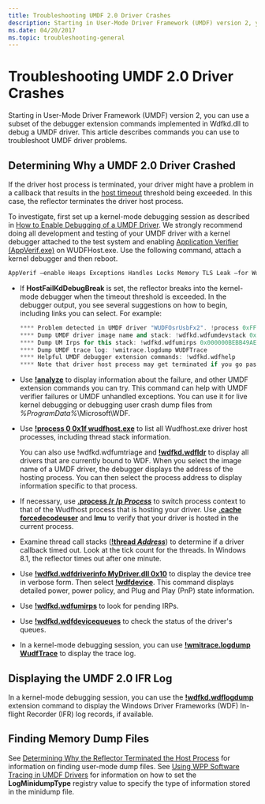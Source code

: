 ```yaml
---
title: Troubleshooting UMDF 2.0 Driver Crashes
description: Starting in User-Mode Driver Framework (UMDF) version 2, you can use a subset of the debugger extension commands implemented in Wdfkd.dll to debug a UMDF driver.
ms.date: 04/20/2017
ms.topic: troubleshooting-general
---
```


# Troubleshooting UMDF 2.0 Driver Crashes


Starting in User-Mode Driver Framework (UMDF) version 2, you can use a subset of the debugger extension commands implemented in Wdfkd.dll to debug a UMDF driver. This article describes commands you can use to troubleshoot UMDF driver problems.

##  Determining Why a UMDF 2.0 Driver Crashed


If the driver host process is terminated, your driver might have a problem in a callback that results in the [host timeout](how-umdf-enforces-time-outs.md) threshold being exceeded. In this case, the reflector terminates the driver host process.

To investigate, first set up a kernel-mode debugging session as described in [How to Enable Debugging of a UMDF Driver](enabling-a-debugger.md). We strongly recommend doing all development and testing of your UMDF driver with a kernel debugger attached to the test system and enabling [Application Verifier (AppVerif.exe)](../debugger/debugger-download-tools.md) on WUDFHost.exe. Use the following command, attach a kernel debugger and then reboot.

```cpp
AppVerif –enable Heaps Exceptions Handles Locks Memory TLS Leak –for WudfHost.exe
```

- If **HostFailKdDebugBreak** is set, the reflector breaks into the kernel-mode debugger when the timeout threshold is exceeded. In the debugger output, you see several suggestions on how to begin, including links you can select. For example:

  ```cpp
  **** Problem detected in UMDF driver "WUDFOsrUsbFx2". !process 0xFFFFE0000495B080 0x1f, !devstack 0xFFFFE000032BFA10, Problem code 3 ****
  **** Dump UMDF driver image name and stack: !wdfkd.wdfumdevstack 0x000000BEBB49AE20
  **** Dump UM Irps for this stack: !wdfkd.wdfumirps 0x000000BEBB49AE20
  **** Dump UMDF trace log: !wmitrace.logdump WUDFTrace
  **** Helpful UMDF debugger extension commands: !wdfkd.wdfhelp
  **** Note that driver host process may get terminated if you go past this break, making it difficult to debug the problem!
  ```

- Use [**!analyze**](../debuggercmds/-analyze.md) to display information about the failure, and other UMDF extension commands you can try. This command can help with UMDF verifier failures or UMDF unhandled exceptions. You can use it for live kernel debugging or debugging user crash dump files from *%ProgramData%*\\Microsoft\\WDF.
- Use [**!process 0 0x1f wudfhost.exe**](../debuggercmds/-process.md) to list all Wudfhost.exe driver host processes, including thread stack information.

  You can also use !wdfkd.wdfumtriage and [**!wdfkd.wdfldr**](../debuggercmds/-wdfkd-wdfldr.md) to display all drivers that are currently bound to WDF. When you select the image name of a UMDF driver, the debugger displays the address of the hosting process. You can then select the process address to display information specific to that process.

- If necessary, use [**.process /r /p *Process***](../debuggercmds/-process--set-process-context-.md) to switch process context to that of the Wudfhost process that is hosting your driver. Use [**.cache forcedecodeuser**](../debuggercmds/-cache--set-cache-size-.md) and **lmu** to verify that your driver is hosted in the current process.
- Examine thread call stacks ([**!thread *Address***](../debuggercmds/-thread.md)) to determine if a driver callback timed out. Look at the tick count for the threads. In Windows 8.1, the reflector times out after one minute.
- Use [**!wdfkd.wdfdriverinfo MyDriver.dll 0x10**](../debuggercmds/-wdfkd-wdfdriverinfo.md) to display the device tree in verbose form. Then select [**!wdfdevice**](../debuggercmds/-wdfkd-wdfdevice.md). This command displays detailed power, power policy, and Plug and Play (PnP) state information.
- Use [**!wdfkd.wdfumirps**](../debuggercmds/-wdfkd-wdfumirps.md) to look for pending IRPs.
- Use [**!wdfkd.wdfdevicequeues**](../debuggercmds/-wdfkd-wdfdevicequeues.md) to check the status of the driver's queues.
- In a kernel-mode debugging session, you can use [**!wmitrace.logdump WudfTrace**](../debuggercmds/-wmitrace-logdump.md) to display the trace log.

## Displaying the UMDF 2.0 IFR Log


In a kernel-mode debugging session, you can use the [**!wdfkd.wdflogdump**](../debuggercmds/-wdfkd-wdflogdump.md) extension command to display the Windows Driver Frameworks (WDF) In-flight Recorder (IFR) log records, if available.

## Finding Memory Dump Files


See [Determining Why the Reflector Terminated the Host Process](determining-why-the-reflector-terminated-the-host-process.md) for information on finding user-mode dump files. See [Using WPP Software Tracing in UMDF Drivers](using-wpp-software-tracing-in-umdf-drivers.md) for information on how to set the **LogMinidumpType** registry value to specify the type of information stored in the minidump file.
